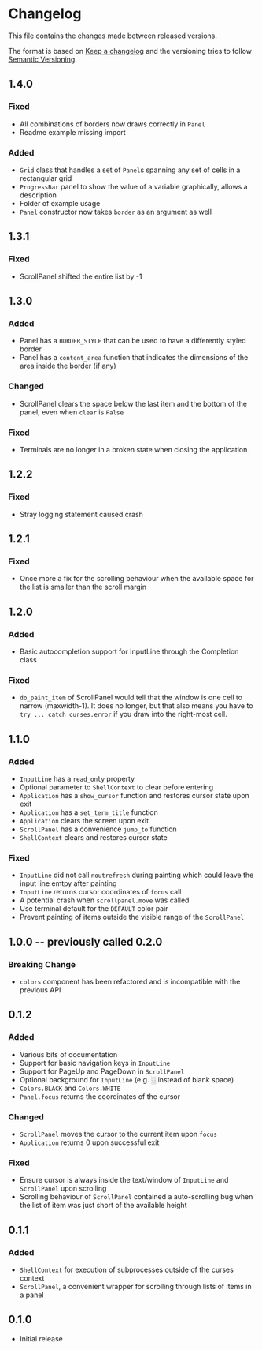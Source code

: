 # Changelog

This file contains the changes made between released versions.

The format is based on [Keep a changelog](https://keepachangelog.com/) and the versioning tries to follow
[Semantic Versioning](https://semver.org).

## 1.4.0

### Fixed
- All combinations of borders now draws correctly in `Panel`
- Readme example missing import

### Added
- `Grid` class that handles a set of `Panel`s spanning any set of cells in a rectangular grid
- `ProgressBar` panel to show the value of a variable graphically, allows a description
- Folder of example usage
- `Panel` constructor now takes `border` as an argument as well

## 1.3.1
### Fixed
- ScrollPanel shifted the entire list by -1

## 1.3.0
### Added
- Panel has a `BORDER_STYLE` that can be used to have a differently styled border
- Panel has a `content_area` function that indicates the dimensions of the area inside the border (if any)

### Changed
- ScrollPanel clears the space below the last item and the bottom of the panel, even when `clear` is `False`

### Fixed
- Terminals are no longer in a broken state when closing the application

## 1.2.2
### Fixed
- Stray logging statement caused crash

## 1.2.1
### Fixed
- Once more a fix for the scrolling behaviour when the available space for the list is smaller than the scroll margin

## 1.2.0
### Added
- Basic autocompletion support for InputLine through the Completion class

### Fixed
- `do_paint_item` of ScrollPanel would tell that the window is one cell to narrow (maxwidth-1). It does no longer, but that also means you have to `try ... catch curses.error` if you draw into the right-most cell.

## 1.1.0
### Added
- `InputLine` has a `read_only` property
- Optional parameter to `ShellContext` to clear before entering
- `Application` has a `show_cursor` function and restores cursor state upon
  exit
- `Application` has a `set_term_title` function
- `Application` clears the screen upon exit
- `ScrollPanel` has a convenience `jump_to` function
- `ShellContext` clears and restores cursor state

### Fixed
- `InputLine` did not call `noutrefresh` during painting which could leave the
  input line emtpy after painting
- `InputLine` returns cursor coordinates of `focus` call
- A potential crash when `scrollpanel.move` was called
- Use terminal default for the `DEFAULT` color pair
- Prevent painting of items outside the visible range of the `ScrollPanel`


## 1.0.0 -- previously called 0.2.0
### Breaking Change
- `colors` component has been refactored and is incompatible with the previous API

## 0.1.2
### Added
- Various bits of documentation
- Support for basic navigation keys in `InputLine`
- Support for PageUp and PageDown in `ScrollPanel`
- Optional background for `InputLine` (e.g. ░ instead of blank space)
- `Colors.BLACK` and `Colors.WHITE`
- `Panel.focus` returns the coordinates of the cursor

### Changed
- `ScrollPanel` moves the cursor to the current item upon `focus`
- `Application` returns 0 upon successful exit

### Fixed
- Ensure cursor is always inside the text/window of `InputLine` and `ScrollPanel` upon scrolling
- Scrolling behaviour of `ScrollPanel` contained a auto-scrolling bug when the list of item was just short of the available height

## 0.1.1
### Added
- `ShellContext` for execution of subprocesses outside of the curses context
- `ScrollPanel`, a convenient wrapper for scrolling through lists of items in a panel


## 0.1.0
- Initial release

